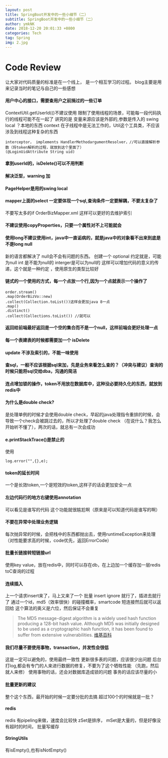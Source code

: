 ```yaml
---
layout: post
title: SpringBoot开发中的一些小细节（二）
subtitle: SpringBoot开发中的一些小细节（二）
author: ymkNK
date: 2018-12-20 20:01:33 +0800
categories: Tech
tag: Spring
img: 2.jpg
---
```

# Code Review
让大家对代码质量的标准是在一个线上，
是一个相互学习的过程。
blog主要是用来记录当时的笔记与自己的一些感想

#### 用户中心的接口，需要查用户之前捐过的一些订单

ContextUtil.getUserId(()不建议使用
限制了使用线程的场景，可能每一段代码执行的线程可能不在一起了
讲究的是 变量来源应该是外部的,参数是传入的
swing local ？本地的东西 context 在子线程中是无法工作的，Util这个工具类，不应该涉及到线程这种复杂的东西


    interceptor， implements HandlerMethodargumentResolver，//可以直接解析参数（将token解析的过程，就放到这个里面了）
    (@LoginUidAttribute String uid)


#### 拿到userId的，isDelete()可以不用判断
#### 解决泛型，warning 加<T>
#### PageHelper是用的swing local
#### mapper上面的select 一定要体现一个sql,查询条件一定要解耦，不要太复杂了
不要写太多的if
OrderBizMapper.xml 这样可以更好的去维护索引
#### 不建议使用copyProperties，只要一个属性对不上可能就会
#### 使用long不建议使用int，java中一直诟病的，就是java中的对象看不出来到底是不是long null
新的语言都解决了 null会不会有问题的东西。
创建一个 optional<Interger> 约定就是，可能为null
int 是不能为null的
interger是可以为null的
这样可以增加代码的意义的传递，这个就是一种约定
，使用原生的类型比较好
#### 链式的一个使用的方式，每一个点放一个行,因为一个点就表示一个操作了

    order.stream()
    .map(OrderBizVo::new)
    .collect(Collection.toList())这样会更加java 8一点
    .map()
    .distinct()
    .collect(Collections.toList()) //就可以


#### 返回给前端最好返回是一个空的集合而不是一个null，这样前端会更好处理一点
#### 每一个表建表的时候都需要加一个 isDelete
#### update 不涉及索引的，不能一味使用
#### 查sql，一般不应该根据sql来加，先是业务来看怎么查的？（冲突与建议）查询的时候只能将sql交给dba，沟通的简洁
#### 连点增加锁的操作，token不用放在数据库中，这种没必要持久化的东西，就放到redis中
#### 为什么是double check?
是处理单例的时候才会使用double check，早起的java处理指令重排的时候，会导致一个check会被跳过去的，所以才处理了double check
（在说什么？我怎么开始听不懂了），两次的话，就总有一次会成功

#### e.printStackTrace()是禁止的
使用

    log.error("",{},e);

#### token的延长时间
一个是长效token,一个是短效的token,这样子的话会更加安全一点

#### 左边代码行的地方右键使用annotation
可以看见是谁写的代码
这个功能就很尴尬啊（原来是可以知道代码是谁写的啊）

#### 不要在异常中处理业务逻辑
每次抛异常的时候，会把栈中的东西都抛出去，使用runtimeException来处理（对性能要求高的时候，code优先，返回ErrorCode）

#### 批量长链接转短链接url
使用key value，放在redis中，同时可以存在db，在上边加一个缓存加一层redis
toC查询的过程

#### 连续插入
上一个请求insert来了，马上又来了一个
批量 insert ignore 就行了，插进去就行了
通过一个id，md5（效率很快）的碰撞概率，smartcode 短连接然后就可以返回给
这个算法的奥义是六位，然后保证不会重复
>The MD5 message-digest algorithm is a widely used hash function producing a 128-bit hash value. Although MD5 was initially designed to be used as a cryptographic hash function, it has been found to suffer from extensive vulnerabilities.
[维基百科](https://en.wikipedia.org/wiki/MD5)

#### 我们尽量不要使用事物，transaction，并发性会很低
这是一定可以避免的，使用最终一致性
更新很多表的问题，应该很少出问题
后台打log,都会有专门的人来进行数据的修复，不要为了这个牺牲性能
（先跑，然后就人来修）
使用事物的话，还会对数据库造成锁的问题
事务的话应该尽量的小

#### 批量更新的建议
整个这个东西，最开始的时候一定要分批的去搞
超过100个的时候就是一批？
#### redis
redis 有pipeling来做，速度会比较快
zSet是排序，
mSet是大量的，但是好像没有超时的时间，
批量写缓存

#### StringUtils
有isEmpty(),也有isNotEmpty()
